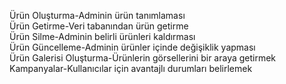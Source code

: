 Ürün Oluşturma-Adminin ürün tanımlaması<br>
Ürün Getirme-Veri tabanından ürün getirme<br>
Ürün Silme-Adminin belirli ürünleri kaldırması<br>
Ürün Güncelleme-Adminin ürünler içinde değişiklik yapması<br>
Ürün Galerisi Oluşturma-Ürünlerin görsellerini bir araya getirmek<br>
Kampanyalar-Kullanıcılar için avantajlı durumları belirlemek<br>
